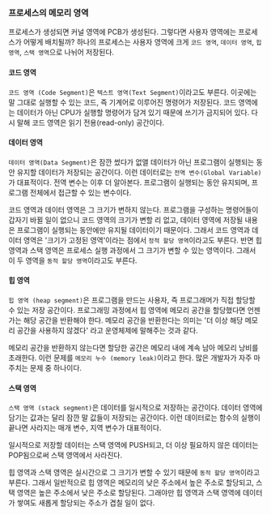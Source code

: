 ### 프로세스의 메모리 영역
프로세스가 생성되면 커널 영역에 PCB가 생성된다. 그렇다면 사용자 영역에는 프로세스가 어떻게 배치될까? 하나의 프로세스는 사용자 영역에 크게 `코드 영역`, `데이터 영역`, `힙 영역`, `스택 영역`으로 나뉘어 저장된다. 

#### 코드 영역
`코드 영역 (Code Segment)`은 `텍스트 영역(Text Segment)`이라고도 부른다. 이곳에는 말 그대로 실행할 수 있는 코드, 즉 기계어로 이루어진 명령어가 저장된다. 코드 영역에는 데이터가 아닌 CPU가 실행할 명령어가 담겨 있기 때문에 쓰기가 금지되어 있다. 다시 말해 코드 영역은 읽기 전용(read-only) 공간이다.

#### 데이터 영역
`데이터 영역(Data Segment)`은 잠깐 썼다가 없앨 데이터가 아닌 프로그램이 실행되는 동안 유지할 데이터가 저장되는 공간이다. 이런 데이터로는 `전역 변수(Global Variable)`가 대표적이다. 전역 변수는 이후 더 알아본다. 프로그램이 실행되는 동안 유지되며, 프로그램 전체에서 접근할 수 있는 변수이다.

코드 영역과 데이터 영역은 그 크기가 변하지 않는다. 프로그램을 구성하는 명령어들이 갑자기 바뀔 일이 없으니 코드 영역의 크기가 변할 리 없고, 데이터 영역에 저장될 내용은 프로그램이 실행되는 동안에만 유지될 데이터이기 때문이다. 그래서 코드 영역과 데이터 영역은 '크기가 고정된 영역'이라는 점에서 `정적 할당 영역`이라고도 부른다. 반면 힙 영역과 스택 영역은 프로세스 실행 과정에서 그 크기가 변할 수 있는 영역이다. 그래서 이 두 영역을 `동적 할당 영역`이라고도 부른다.

#### 힙 영역
`힙 영역 (heap segment)`은 프로그램을 만드는 사용자, 즉 프로그래머가 직접 할당할 수 있는 저장 공간이다. 프로그래밍 과정에서 힙 영역에 메모리 공간을 할당했다면 언젠가는 해당 공간을 반환해야 한다. 메모리 공간을 반환한다는 의미는 '더 이상 해당 메모리 공간을 사용하지 않겠다' 라고 운영체제에 말해주는 것과 같다.

메모리 공간을 반환하지 않는다면 할당한 공간은 메모리 내에 계속 남아 메모리 낭비를 초래한다. 이런 문제를 `메모리 누수 (memory leak)`이라고 한다. 많은 개발자가 자주 마주치는 문제 중 하나이다.

#### 스택 영역
`스택 영역 (stack segment)`은 데이터를 일시적으로 저장하는 공간이다. 데이터 영역에 담기는 값과는 달리 잠깐 말 값들이 저장되는 공간이다. 이런 데이터로는 함수의 실행이 끝나면 사라지는 매개 변수, 지역 변수가 대표적이다.

일시적으로 저장할 데이터는 스택 영역에 PUSH되고, 더 이상 필요하지 않은 데이터는 POP됨으로써 스택 영역에서 사라진다. 

힙 영역과 스택 영역은 실시간으로 그 크기가 변할 수 있기 때문에 `동적 할당 영역`이라고 부른다. 그래서 일반적으로 힙 영역은 메모리의 낮은 주소에서 높은 주소로 할당되고, 스택 영역은 높은 주소에서 낮은 주소로 할당된다. 그래야만 힙 영역과 스택 영역에 데이터가 쌓여도 새롭게 할당되는 주소가 겹칠 일이 없다.